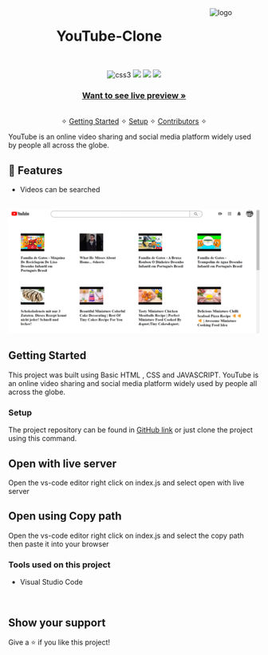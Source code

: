 
<img src="https://cdn.mos.cms.futurecdn.net/8gzcr6RpGStvZFA2qRt4v6.jpg" alt="logo" align="right" width="100px" height="70px"/>

<h1 align="center">YouTube-Clone</h1> 
<br />
<p align="center">
    <img src="https://img.shields.io/badge/CSS3-1572B6?style=for-the-badge&logo=css3&logoColor=white" alt="css3"/>   
    <img src="https://img.shields.io/badge/html-%2320232a.svg?style=for-the-badge&logo=HTML&logoColor=%2361DAFB" />
    <img src="https://img.shields.io/badge/javascript-%23323330.svg?style=for-the-badge&logo=javascript&logoColor=%23F7DF1E" />
    <img src="https://img.shields.io/badge/YouTube-%23FF0000.svg?style=for-the-badge&logo=YouTube&logoColor=white" />
    
</p>

<h3 align="center"><a href="[https://wonderful-malasada-e63214.netlify.app/]([https://luminous-cocada-0f0885.netlify.app/]([https://luminous-cocada-0f0885.netlify.app/](https://luminous-cocada-0f0885.netlify.app/)))"><strong>Want to see live preview »</strong></a></h3>

<p align="center"> 
    <br />&#10023;
    <a href="#Getting-Started">Getting Started</a> &#10023; <a href="#Setup">Setup</a> &#10023;    
    <a href="#Contributors">Contributors</a> &#10023;
  </p>
  YouTube is an online video sharing and social media platform widely used by people all across the globe.
<br />


## 🚀 Features
- Videos can be searched 

<br/>

<img src="./Youtube.png" >

## Getting Started

This project was built using Basic HTML , CSS and JAVASCRIPT.
YouTube is an online video sharing and social media platform widely used by people all across the globe.


### Setup


The project repository can be found in [GitHub link](https://github.com/deepak2303/YouTube-Clone) or just clone the project using this command. 


## Open with live server 
Open the vs-code editor right click on index.js and select open with live server 


## Open using Copy path 
Open the vs-code editor right click on index.js and select the copy path then paste it into your browser

### Tools used on this project

- Visual Studio Code


<br/>


## Show your support

Give a ⭐ if you like this project!
